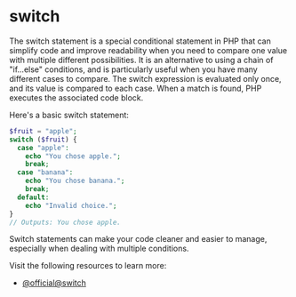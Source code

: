 # switch

The switch statement is a special conditional statement in PHP that can simplify code and improve readability when you need to compare one value with multiple different possibilities. It is an alternative to using a chain of "if...else" conditions, and is particularly useful when you have many different cases to compare. The switch expression is evaluated only once, and its value is compared to each case. When a match is found, PHP executes the associated code block. 

Here's a basic switch statement:

```php
$fruit = "apple";
switch ($fruit) {
  case "apple":
    echo "You chose apple.";
    break;
  case "banana":
    echo "You chose banana.";
    break;
  default:
    echo "Invalid choice.";
}
// Outputs: You chose apple.
```

Switch statements can make your code cleaner and easier to manage, especially when dealing with multiple conditions. 

Visit the following resources to learn more:

- [@official@switch](https://www.php.net/manual/en/control-structures.switch.php)
